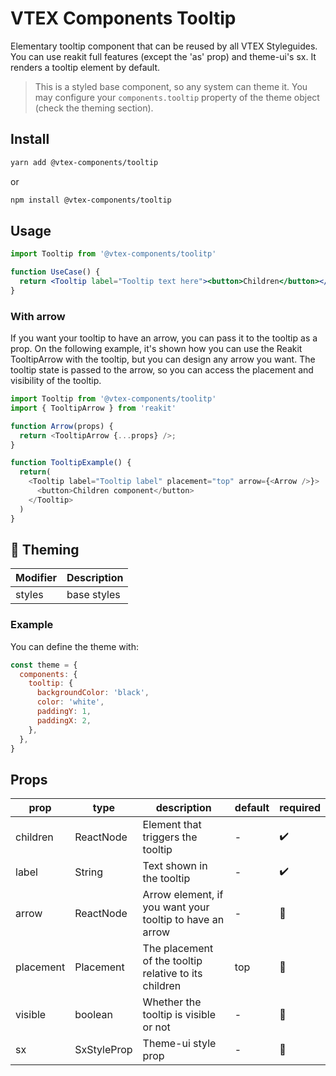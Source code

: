 # VTEX Components Tooltip

Elementary tooltip component that can be reused by all VTEX Styleguides.
You can use reakit full features (except the 'as' prop) and theme-ui's sx.
It renders a tooltip element by default.

> This is a styled base component, so any system can theme it. You may configure your `components.tooltip` property of the theme object (check the theming section).

## Install

```bash
yarn add @vtex-components/tooltip
```

or

```bash
npm install @vtex-components/tooltip
```

## Usage

```jsx
import Tooltip from '@vtex-components/toolitp'

function UseCase() {
  return <Tooltip label="Tooltip text here"><button>Children</button></Tooltip>
}
```

### With arrow

If you want your tooltip to have an arrow, you can pass it to the tooltip as a prop. On the following example,
it's shown how you can use the Reakit TooltipArrow with the tooltip, but you can design any arrow you want.
The tooltip state is passed to the arrow, so you can access the placement and visibility of the tooltip.

```js
import Tooltip from '@vtex-components/toolitp'
import { TooltipArrow } from 'reakit'

function Arrow(props) {
  return <TooltipArrow {...props} />;
}

function TooltipExample() {
  return(
    <Tooltip label="Tooltip label" placement="top" arrow={<Arrow />}>
      <button>Children component</button>
    </Tooltip>
  )
}
```

## 🎨 Theming

| Modifier | Description         |
| -------- | ------------------- |
| styles   | base styles         |

### Example

You can define the theme with:

```js
const theme = {
  components: {
    tooltip: {
      backgroundColor: 'black',
      color: 'white',
      paddingY: 1,
      paddingX: 2,
    },
  },
}
```

## Props

| prop      | type        | description                                              | default | required |
| --------- | ----------- | -------------------------------------------------------- | ------- | -------- |
| children  | ReactNode   | Element that triggers the tooltip                        | -       | ✔️        |
| label     | String      | Text shown in the tooltip                                | -       | ✔️        |
| arrow     | ReactNode   | Arrow element, if you want your tooltip to have an arrow | -       | 🚫       |
| placement | Placement   | The placement of the tooltip relative to its children    | top     | 🚫       |
| visible   | boolean     | Whether the tooltip is visible or not                    | -       | 🚫       |
| sx        | SxStyleProp | Theme-ui style prop                                      | -       | 🚫       |
